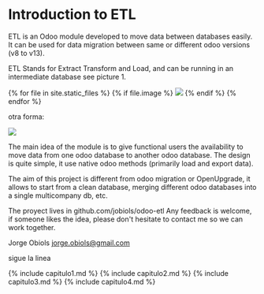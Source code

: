 # Introduction to ETL

ETL is an Odoo module developed to move data between databases easily. 
It can be used for data migration between same or different odoo versions 
(v8 to v13).

ETL Stands for Extract Transform and Load, and can be running in an intermediate
database see picture 1.

{% for file in site.static_files %}
   {% if file.image %}
      ![](file.path)
   {% endif %}
{% endfor %}

otra forma:

![](/assets/img/potenciar.jpeg)


The main idea of the module is to give functional users the availability to 
move data from one odoo database to another odoo database. The design is quite 
simple, it use native odoo methods (primarily load and export data).

The aim of this project is different from odoo migration or OpenUpgrade, it 
allows to start from a clean database, merging  different odoo databases into 
a single multicompany db, etc.

The proyect lives in github.com/jobiols/odoo-etl Any feedback is welcome, 
if someone likes the idea, please don't hesitate to contact me so we can work 
together. 

Jorge Obiols <jorge.obiols@gmail.com>

sigue la linea

{% include capitulo1.md %}
{% include capitulo2.md %}
{% include capitulo3.md %}
{% include capitulo4.md %}



